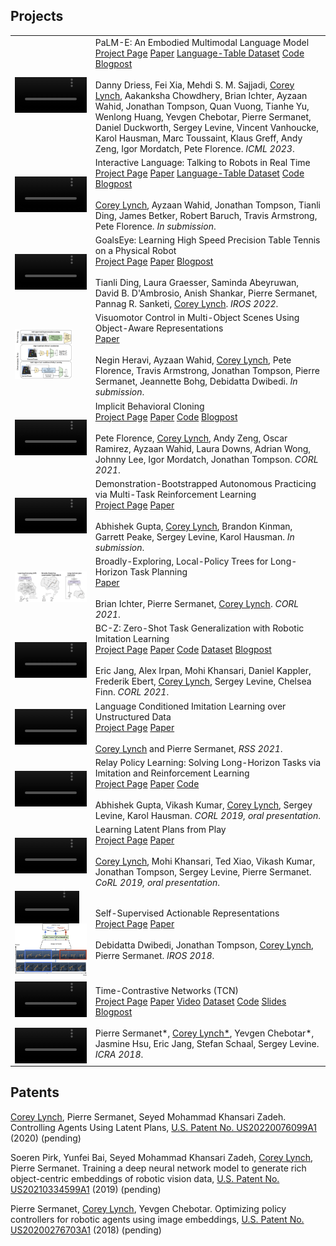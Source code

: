 
 <h2>Projects</h2>
<table valign="top">
  <!-- project block -->
  <tr>
    <td class="project-fig"><div class="figure"><video class="b-lazy" data-src="assets/palme/palm-e-teaser.mp4"
        type="video/mp4" autoplay muted playsinline loop style="display: block; width:100%;"></video></div></td>
    <td class="project-cell">
      <div class="project-title" id="play">PaLM-E: An Embodied Multimodal Language Model</div>
      <dt-byline><div class="byline">
      <a class="project-link" href=https://interactive-language.github.io/>Project Page</a>
      <a class="project-link" href=https://arxiv.org/abs/2210.06407>Paper</a>
      <a class="project-link" href=https://github.com/google-research/language-table#datasets>Language-Table Dataset</a>
      <a class="project-link" href=https://github.com/google-research/language-table>Code</a>
      <a class="project-link" href=https://ai.googleblog.com/2022/12/talking-to-robots-in-real-time.html>Blogpost</a>
      </div></div><br>
      Danny Driess, Fei Xia, Mehdi S. M. Sajjadi, <u>Corey Lynch</u>, Aakanksha Chowdhery, Brian Ichter, Ayzaan Wahid, Jonathan Tompson, Quan Vuong, Tianhe Yu, Wenlong Huang, Yevgen Chebotar, Pierre Sermanet, Daniel Duckworth, Sergey Levine, Vincent Vanhoucke, Karol Hausman, Marc Toussaint, Klaus Greff, Andy Zeng, Igor Mordatch, Pete Florence. <em>ICML 2023</em>.
    </td>
  </tr>
  <!-- project block -->
  <tr>
    <td class="project-fig"><div class="figure"><video class="b-lazy" data-src="assets/interactive/realtime_30.mp4"
        type="video/mp4" autoplay muted playsinline loop style="display: block; width:100%;"></video></div></td>
    <td class="project-cell">
      <div class="project-title" id="play">Interactive Language: Talking to Robots in Real Time</div>
      <dt-byline><div class="byline">
      <a class="project-link" href=https://interactive-language.github.io/>Project Page</a>
      <a class="project-link" href=https://arxiv.org/abs/2210.06407>Paper</a>
      <a class="project-link" href=https://github.com/google-research/language-table#datasets>Language-Table Dataset</a>
      <a class="project-link" href=https://github.com/google-research/language-table>Code</a>
      <a class="project-link" href=https://ai.googleblog.com/2022/12/talking-to-robots-in-real-time.html>Blogpost</a>
      </div></div><br>
      <u>Corey Lynch</u>, Ayzaan Wahid, Jonathan Tompson, Tianli Ding, James Betker, Robert Baruch, Travis Armstrong, Pete Florence. <em>In submission</em>.
    </td>
  </tr>
  <!-- project block -->
  <tr>
    <td class="project-fig"><div class="figure"><video class="b-lazy" data-src="assets/goalseye/goalseye.mp4"
        type="video/mp4" autoplay muted playsinline loop style="display: block; width:100%;"></video></div></td>
    <td class="project-cell">
      <div class="project-title" id="play">GoalsEye: Learning High Speed Precision Table Tennis on a Physical Robot</div>
      <dt-byline><div class="byline">
      <a class="project-link" href=https://sites.google.com/corp/view/goals-eye/>Project Page</a>
      <a class="project-link" href=https://arxiv.org/abs/2210.03662>Paper</a>
      <a class="project-link" href=https://ai.googleblog.com/2022/10/table-tennis-research-platform-for.html>Blogpost</a>
      </div></div><br>
      Tianli Ding, Laura Graesser, Saminda Abeyruwan, David B. D'Ambrosio, Anish Shankar, Pierre Sermanet, Pannag R. Sanketi, <u>Corey Lynch</u>. <em>IROS 2022</em>.
    </td>
  </tr>
  <!-- project block -->
  <tr>
    <td class="project-fig"><div class="figure"><img id="fig:teaser" src="assets/slot/heravi.png" style="margin: 0; width: 80%;"></div></td>
    <td class="project-cell">
      <div class="project-title" id="play">Visuomotor Control in Multi-Object Scenes Using Object-Aware Representations</div>
      <dt-byline><div class="byline">
      <a class="project-link" href=https://arxiv.org/abs/2205.06333>Paper</a>
      </div></div><br>
      Negin Heravi, Ayzaan Wahid, <u>Corey Lynch</u>, Pete Florence, Travis Armstrong, Jonathan Tompson, Pierre Sermanet, Jeannette Bohg, Debidatta Dwibedi. <em>In submission</em>.
    </td>
  </tr>
  <!-- project block -->
  <tr>
    <td class="project-fig"><div class="figure"><video class="b-lazy" data-src="assets/ibc/insertion-small.mp4"
        type="video/mp4" autoplay muted playsinline loop style="display: block; width:100%;"></video></div></td>
    <td class="project-cell">
      <div class="project-title" id="play">Implicit Behavioral Cloning</div>
      <dt-byline><div class="byline">
      <a class="project-link" href=https://implicitbc.github.io/>Project Page</a>
      <a class="project-link" href=https://arxiv.org/abs/2109.00137>Paper</a>
      <a class="project-link" href=https://github.com/google-research/ibc>Code</a>
      <a class="project-link" href=https://ai.googleblog.com/2021/11/decisiveness-in-imitation-learning-for.html>Blogpost</a>
      </div></div><br>
      Pete Florence, <u>Corey Lynch</u>, Andy Zeng, Oscar Ramirez, Ayzaan Wahid, Laura Downs, Adrian Wong, Johnny Lee, Igor Mordatch, Jonathan Tompson. <em>CORL 2021</em>.
    </td>
  </tr>
  <!-- project block -->
  <tr>
    <td class="project-fig"><div class="figure"><video class="b-lazy" data-src="assets/dbap/DBAP_final.mp4"
        type="video/mp4" autoplay muted playsinline loop style="display: block; width:100%;"></video></div></td>
    <td class="project-cell">
      <div class="project-title" id="play">Demonstration-Bootstrapped Autonomous Practicing via Multi-Task Reinforcement Learning</div>
      <dt-byline><div class="byline">
      <a class="project-link" href=https://dbap-rl.github.io//>Project Page</a>
      <a class="project-link" href=https://arxiv.org/abs/2203.15755>Paper</a>
      </div></div><br>
      Abhishek Gupta, <u>Corey Lynch</u>, Brandon Kinman, Garrett Peake, Sergey Levine, Karol Hausman. <em>In submission</em>.
    </td>
  </tr>
  <!-- project block -->
  <tr>
    <td class="project-fig"><div class="figure"><img id="fig:teaser" src="assets/belt/belt.png" style="margin: 0; width: 100%;"></div></td>
    <td class="project-cell">
      <div class="project-title" id="play">Broadly-Exploring, Local-Policy Trees for Long-Horizon Task Planning</div>
      <dt-byline><div class="byline">
      <a class="project-link" href=https://arxiv.org/abs/2010.06491>Paper</a>
      </div></div><br>
      Brian Ichter, Pierre Sermanet, <u>Corey Lynch</u>. <em>CORL 2021</em>.
    </td>
  </tr>
  <!-- project block -->
  <tr>
    <td class="project-fig"><div class="figure"><video class="b-lazy" data-src="assets/bcz/bcz.mp4"
        type="video/mp4" autoplay muted playsinline loop style="display: block; width:100%;"></video></div></td>
    <td class="project-cell">
      <div class="project-title" id="play">BC-Z: Zero-Shot Task Generalization with Robotic Imitation Learning</div>
      <dt-byline><div class="byline">
      <a class="project-link" href=https://sites.google.com/corp/view/bc-z/home/>Project Page</a>
      <a class="project-link" href=https://arxiv.org/abs/2202.02005>Paper</a>
      <a class="project-link" href=https://github.com/google-research/tensor2robot/tree/master/research/bcz>Code</a>
      <a class="project-link" href=https://www.kaggle.com/datasets/google/bc-z-robot>Dataset</a>
      <a class="project-link" href=https://ai.googleblog.com/2022/02/can-robots-follow-instructions-for-new.html>Blogpost</a>
      </div></div><br>
      Eric Jang, Alex Irpan, Mohi Khansari, Daniel Kappler, Frederik Ebert, <u>Corey Lynch</u>, Sergey Levine, Chelsea Finn. <em>CORL 2021</em>.
    </td>
  </tr>
  <!-- project block -->
  <tr>
    <td class="project-fig"><div class="figure"><video class="b-lazy" data-src="assets/langlfp/playlang_20200326-193259_13tasks_bt300k.mp4"
        type="video/mp4" autoplay muted playsinline loop style="display: block; width:100%;"></video></div></td>
    <td class="project-cell">
      <div class="project-title" id="play">Language Conditioned Imitation Learning over Unstructured Data</div>
      <dt-byline><div class="byline">
      <a class="project-link" href=https://language-play.github.io>Project Page</a>
      <a class="project-link" href=https://arxiv.org/abs/2005.07648>Paper</a>
      </div></div><br>
      <u>Corey Lynch</u> and Pierre Sermanet, <em>RSS 2021</em>.
    </td>
  </tr>
  <!-- project block -->
  <tr>
    <td class="project-fig"><div class="figure"><video class="b-lazy" data-src="assets/relay/successtasks_RPL.mp4"
        type="video/mp4" autoplay muted playsinline loop style="display: block; width:100%;"></video></div></td>
    <td class="project-cell">
      <div class="project-title" id="play">Relay Policy Learning: Solving Long-Horizon Tasks via Imitation and Reinforcement Learning</div>
      <dt-byline><div class="byline">
      <a class="project-link" href=https://relay-policy-learning.github.io>Project Page</a>
      <a class="project-link" href=https://arxiv.org/abs/1910.11956>Paper</a>
      <a class="project-link" href=https://github.com/google-research/relay-policy-learning>Code</a>
      </div></div><br>
      Abhishek Gupta, Vikash Kumar, <u>Corey Lynch</u>, Sergey Levine, Karol Hausman. <em>CORL 2019, oral presentation</em>.
    </td>
  </tr>
  <!-- project block -->
  <tr>
    <td class="project-fig"><div class="figure"><video class="b-lazy" data-src="assets/lmp/mp4/8tasks_cropped_640x180.mp4"
        type="video/mp4" autoplay muted playsinline loop style="display: block; width:100%;"></video></div></td>
    <td class="project-cell">
      <div class="project-title" id="play">Learning Latent Plans from Play</div>
      <dt-byline><div class="byline">
      <a class="project-link" href=https://learning-from-play.github.io>Project Page</a>
      <a class="project-link" href=https://arxiv.org/pdf/1903.01973.pdf>Paper</a>
      </div></div><br>
      <u>Corey Lynch</u>, Mohi Khansari, Ted Xiao, Vikash Kumar, Jonathan Tompson, Sergey Levine, Pierre Sermanet. <em>CoRL 2019, oral presentation</em>.
    </td>
  </tr>
  <!-- project block -->
  <tr>
    <td class="project-fig"><div class="figure">
      <video class="b-lazy" data-src="assets/mftcn/cheetah.mp4"
        type="video/mp4" autoplay muted playsinline loop style="display: block; width: 90%;"></video>
      <img class='project-img' src='assets/mftcn/model.png'>
    </div></td>
    <td class="project-cell">
      <div class="project-title">Self-Supervised Actionable Representations</div>
      <dt-byline><div class="byline">
      <a class="project-link" href=https://sites.google.com/view/actionablerepresentations/>Project Page</a>
      <a class="project-link" href=https://arxiv.org/abs/1808.00928>Paper</a>
      </div></div><br>
      Debidatta Dwibedi, Jonathan Tompson, <u>Corey Lynch</u>, Pierre Sermanet. <em>IROS 2018</em>.
    </td>
  </tr>
  <!-- project block -->
  <tr>
    <td class="project-fig"><div class="figure">
      <video class="b-lazy" data-src="assets/tcn/kuka_pouring_cropped960x540.mp4"
        type="video/mp4" autoplay muted playsinline loop style="display: block; width: 100%;"></video>
        <br>
      <video class="b-lazy" data-src="assets/tcn/pose_all_cropped960x540.mp4"
        type="video/mp4" autoplay muted playsinline loop style="display: block; width: 100%;"></video>
    </div></td>
    <td class="project-cell">
      <div class="project-title" id="tcn">Time-Contrastive Networks (TCN)</div>
      <dt-byline><div class="byline">
      <a class="project-link" href=https://sermanet.github.io/imitate>Project Page</a>
      <a class="project-link" href=https://arxiv.org/abs/1704.06888>Paper</a>
      <a class="project-link" href=https://www.youtube.com/watch?v=b1UTUQpxPSY>Video</a>
      <a class="project-link" href=https://sites.google.com/site/brainrobotdata/home/multiview-pouring>Dataset</a>
      <a class="project-link" href=https://github.com/tensorflow/models/tree/master/research/tcn>Code</a>
      <a class="project-link" href=https://docs.google.com/presentation/d/1EvWSbsFfnceBpN7yG1wnqM2LxySQ0Gi-wTx6QaoVekY/edit?usp=sharing>Slides</a>
      <a class="project-link" href=https://ai.googleblog.com/2017/07/teaching-robots-to-understand-semantic.html>Blogpost</a>
      </div></div><br>
      Pierre Sermanet*, <u>Corey Lynch*</u>, Yevgen Chebotar*, Jasmine Hsu, Eric Jang, Stefan Schaal, Sergey Levine. <em>ICRA 2018</em>.
    </td>
  </tr>
  <!-- <tr> -->
  <!--   <td class="project-fig"><div class="figure"><video class="b-lazy" data-src="assets/" -->
  <!--       type="video/mp4" autoplay muted playsinline loop style="display: block; width: 100%;"></video></div></td> -->
  <!--   <td class="project-cell"> -->
  <!--     <div class="project-title"></div> -->
  <!--     <dt-byline><div class="byline"> -->
  <!--     <a class="project-link" href=>Project Page</a> -->
  <!--     <a class="project-link" href=>Paper</a> -->
  <!--     <a class="project-link" href=https://github.com/sermanet/sermanet.github.io/blob/master/assets/bib/>BibTex</a> -->
  <!--     <a class="project-link" href=>Video</a> -->
  <!--     <a class="project-link" href=>Slides</a> -->
  <!--     </div></div><br> -->
  <!--     <br><br> -->
  <!--     Description. -->
  <!--   </td> -->
  <!-- </tr> -->
</table>

<h2>Patents</h2>
<p> <u>Corey Lynch</u>, Pierre Sermanet, Seyed Mohammad Khansari Zadeh. Controlling Agents Using Latent Plans, <a class="project-link" href=https://patents.google.com/patent/US20220076099A1>U.S. Patent No. US20220076099A1</a> (2020) (pending)
<p> Soeren Pirk, Yunfei Bai, Seyed Mohammad Khansari Zadeh, <u>Corey Lynch</u>, Pierre Sermanet. Training a deep neural network model to generate rich object-centric embeddings of robotic vision data, <a class="project-link" href=https://patents.google.com/patent/US20210334599A1>U.S. Patent No. US20210334599A1</a> (2019) (pending)
<p> Pierre Sermanet, <u>Corey Lynch</u>, Yevgen Chebotar. Optimizing policy controllers for robotic agents using image embeddings, <a class="project-link" href=https://patents.google.com/patent/US20200276703A1>U.S. Patent No. US20200276703A1</a> (2018) (pending)
</p>


